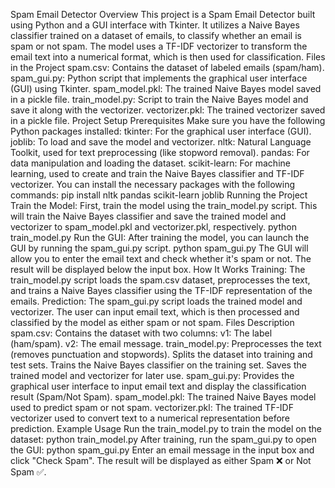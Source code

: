 Spam Email Detector
Overview
This project is a Spam Email Detector built using Python and a GUI interface with Tkinter. It utilizes a Naive Bayes classifier trained on a dataset of emails, to classify whether an email is spam or not spam. The model uses a TF-IDF vectorizer to transform the email text into a numerical format, which is then used for classification.
Files in the Project
spam.csv: Contains the dataset of labeled emails (spam/ham).
spam_gui.py: Python script that implements the graphical user interface (GUI) using Tkinter.
spam_model.pkl: The trained Naive Bayes model saved in a pickle file.
train_model.py: Script to train the Naive Bayes model and save it along with the vectorizer.
vectorizer.pkl: The trained vectorizer saved in a pickle file.
Project Setup
Prerequisites
Make sure you have the following Python packages installed:
tkinter: For the graphical user interface (GUI).
joblib: To load and save the model and vectorizer.
nltk: Natural Language Toolkit, used for text preprocessing (like stopword removal).
pandas: For data manipulation and loading the dataset.
scikit-learn: For machine learning, used to create and train the Naive Bayes classifier and TF-IDF vectorizer.
You can install the necessary packages with the following commands:
pip install nltk pandas scikit-learn joblib
Running the Project
Train the Model:
First, train the model using the train_model.py script. This will train the Naive Bayes classifier and save the trained model and vectorizer to spam_model.pkl and vectorizer.pkl, respectively.
python train_model.py
Run the GUI:
After training the model, you can launch the GUI by running the spam_gui.py script.
python spam_gui.py
The GUI will allow you to enter the email text and check whether it's spam or not. The result will be displayed below the input box.
How It Works
Training: The train_model.py script loads the spam.csv dataset, preprocesses the text, and trains a Naive Bayes classifier using the TF-IDF representation of the emails.
Prediction: The spam_gui.py script loads the trained model and vectorizer. The user can input email text, which is then processed and classified by the model as either spam or not spam.
Files Description
spam.csv: Contains the dataset with two columns:
v1: The label (ham/spam).
v2: The email message.
train_model.py:
Preprocesses the text (removes punctuation and stopwords).
Splits the dataset into training and test sets.
Trains the Naive Bayes classifier on the training set.
Saves the trained model and vectorizer for later use.
spam_gui.py:
Provides the graphical user interface to input email text and display the classification result (Spam/Not Spam).
spam_model.pkl:
The trained Naive Bayes model used to predict spam or not spam.
vectorizer.pkl:
The trained TF-IDF vectorizer used to convert text to a numerical representation before prediction.
Example Usage
Run the train_model.py to train the model on the dataset:
python train_model.py
After training, run the spam_gui.py to open the GUI:
python spam_gui.py
Enter an email message in the input box and click "Check Spam". The result will be displayed as either Spam ❌ or Not Spam ✅.
